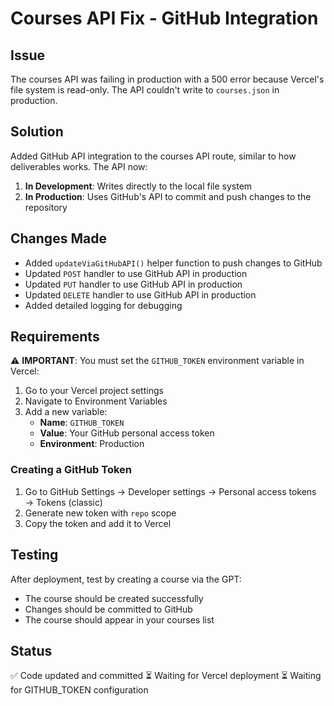# Courses API Fix - GitHub Integration

## Issue
The courses API was failing in production with a 500 error because Vercel's file system is read-only. The API couldn't write to `courses.json` in production.

## Solution
Added GitHub API integration to the courses API route, similar to how deliverables works. The API now:

1. **In Development**: Writes directly to the local file system
2. **In Production**: Uses GitHub's API to commit and push changes to the repository

## Changes Made
- Added `updateViaGitHubAPI()` helper function to push changes to GitHub
- Updated `POST` handler to use GitHub API in production
- Updated `PUT` handler to use GitHub API in production  
- Updated `DELETE` handler to use GitHub API in production
- Added detailed logging for debugging

## Requirements
⚠️ **IMPORTANT**: You must set the `GITHUB_TOKEN` environment variable in Vercel:

1. Go to your Vercel project settings
2. Navigate to Environment Variables
3. Add a new variable:
   - **Name**: `GITHUB_TOKEN`
   - **Value**: Your GitHub personal access token
   - **Environment**: Production

### Creating a GitHub Token
1. Go to GitHub Settings → Developer settings → Personal access tokens → Tokens (classic)
2. Generate new token with `repo` scope
3. Copy the token and add it to Vercel

## Testing
After deployment, test by creating a course via the GPT:
- The course should be created successfully
- Changes should be committed to GitHub
- The course should appear in your courses list

## Status
✅ Code updated and committed
⏳ Waiting for Vercel deployment
⏳ Waiting for GITHUB_TOKEN configuration

